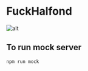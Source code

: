 # FuckHalfond

![alt](https://github.com/NikTRSK/FuckHalfond/blob/master/Funzies/fuckhalfond.png)

## To run mock server
`npm run mock`
